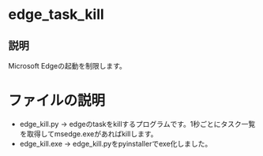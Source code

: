# edge_task_kill
## 説明
Microsoft Edgeの起動を制限します。
# ファイルの説明
- edge_kill.py  -> edgeのtaskをkillするプログラムです。1秒ごとにタスク一覧を取得してmsedge.exeがあればkillします。
- edge_kill.exe -> edge_kill.pyをpyinstallerでexe化しました。
